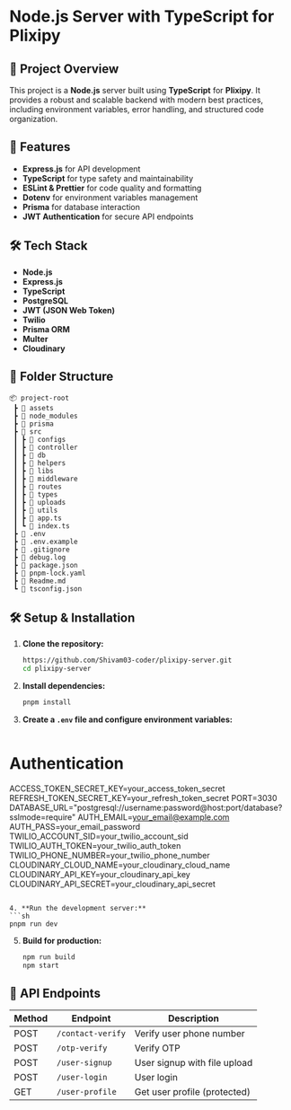 # Node.js Server with TypeScript for Plixipy

## 📌 Project Overview

This project is a **Node.js** server built using **TypeScript** for **Plixipy**. It provides a robust and scalable backend with modern best practices, including environment variables, error handling, and structured code organization.

## 🚀 Features

- **Express.js** for API development
- **TypeScript** for type safety and maintainability
- **ESLint & Prettier** for code quality and formatting
- **Dotenv** for environment variables management
- **Prisma** for database interaction
- **JWT Authentication** for secure API endpoints

## 🛠 Tech Stack

- **Node.js**
- **Express.js**
- **TypeScript**
- **PostgreSQL**
- **JWT (JSON Web Token)**
- **Twilio**
- **Prisma ORM**
- **Multer**
- **Cloudinary**

## 📂 Folder Structure

```
📦 project-root
 ┣ 📂 assets
 ┣ 📂 node_modules
 ┣ 📂 prisma
 ┣ 📂 src
 ┃ ┣ 📂 configs
 ┃ ┣ 📂 controller
 ┃ ┣ 📂 db
 ┃ ┣ 📂 helpers
 ┃ ┣ 📂 libs
 ┃ ┣ 📂 middleware
 ┃ ┣ 📂 routes
 ┃ ┣ 📂 types
 ┃ ┣ 📂 uploads
 ┃ ┣ 📂 utils
 ┃ ┣ 📜 app.ts
 ┃ ┗ 📜 index.ts
 ┣ 📜 .env
 ┣ 📜 .env.example
 ┣ 📜 .gitignore
 ┣ 📜 debug.log
 ┣ 📜 package.json
 ┣ 📜 pnpm-lock.yaml
 ┣ 📜 Readme.md
 ┗ 📜 tsconfig.json
```

## 🛠 Setup & Installation

1. **Clone the repository:**

   ```sh
   https://github.com/Shivam03-coder/plixipy-server.git
   cd plixipy-server
   ```

2. **Install dependencies:**

   ```sh
   pnpm install
   ```

3. **Create a `.env` file and configure environment variables:**
   ```env
  # Authentication
ACCESS_TOKEN_SECRET_KEY=your_access_token_secret
REFRESH_TOKEN_SECRET_KEY=your_refresh_token_secret
PORT=3030
DATABASE_URL="postgresql://username:password@host:port/database?sslmode=require"
AUTH_EMAIL=your_email@example.com
AUTH_PASS=your_email_password
TWILIO_ACCOUNT_SID=your_twilio_account_sid
TWILIO_AUTH_TOKEN=your_twilio_auth_token
TWILIO_PHONE_NUMBER=your_twilio_phone_number
CLOUDINARY_CLOUD_NAME=your_cloudinary_cloud_name
CLOUDINARY_API_KEY=your_cloudinary_api_key
CLOUDINARY_API_SECRET=your_cloudinary_api_secret
   ````

4. **Run the development server:**
```sh
pnpm run dev
````

5. **Build for production:**
   ```sh
   npm run build
   npm start
   ```

## 📡 API Endpoints

| Method | Endpoint          | Description                  |
| ------ | ----------------- | ---------------------------- |
| POST   | `/contact-verify` | Verify user phone number     |
| POST   | `/otp-verify`     | Verify OTP                   |
| POST   | `/user-signup`    | User signup with file upload |
| POST   | `/user-login`     | User login                   |
| GET    | `/user-profile`   | Get user profile (protected) |
